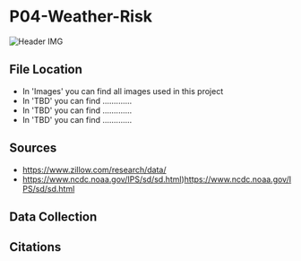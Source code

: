 # P04-Weather-Risk
![Header IMG](TBD)

## File Location
- In 'Images' you can find all images used in this project
- In 'TBD' you can find .............
- In 'TBD' you can find .............
- In 'TBD' you can find .............

## Sources
- https://www.zillow.com/research/data/
- https://www.ncdc.noaa.gov/IPS/sd/sd.html)https://www.ncdc.noaa.gov/IPS/sd/sd.html
	
## Data Collection

## Citations
